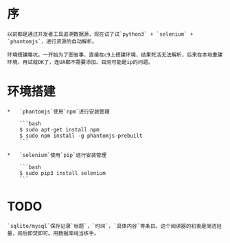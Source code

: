 #	序

	以前都是通过开发者工具追溯数据源，现在试了试`python3` + `selenium` + `phantomjs`，进行资源的自动解析。

	环境搭建略坑。一开始为了图省事，直接在c9上搭建环境，结果死活无法解析，后来在本地重建环境，再试就OK了，连UA都不需要添加。目测可能是ip的问题。
	
#	环境搭建

	*	`phantomjs`使用`npm`进行安装管理

		```bash
		$ sudo apt-get install npm
		$ sudo npm install -g phantomjs-prebuilt
		```

	*	`selenium`使用`pip`进行安装管理

		```bash
		$ sudo pip3 install selenium
		```

#	TODO

	`sqlite/mysql`保存记录`标题`，`时间`，`具体内容`等条目。这个阅读器的初衷是简洁轻量，阅后即焚即可。用数据库纯当练手。
